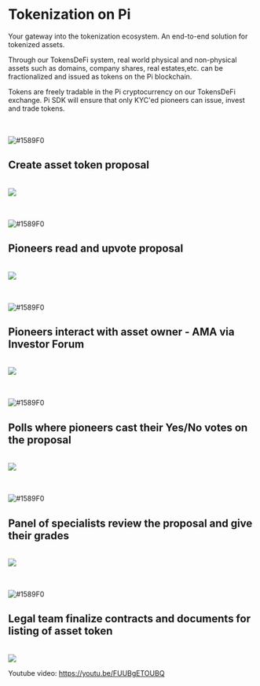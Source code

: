# Tokenization on Pi

Your gateway into the tokenization ecosystem. An end-to-end solution for tokenized assets.

Through our TokensDeFi system, real world physical and non-physical assets such as domains, company shares, real estates,etc. can be fractionalized and issued as tokens on the Pi blockchain.

Tokens are freely tradable in the Pi cryptocurrency on our TokensDeFi exchange. Pi SDK will ensure that only KYC'ed pioneers can issue, invest and trade tokens. 


<br /><br />![#1589F0](https://via.placeholder.com/15/1589F0/000000?text=+) 
## Create asset token proposal
<br />![](https://raw.githubusercontent.com/pi-apps/tokenization-on-pi/main/images/Screenshot_20230213_184737_com.android.chrome.jpg)

<br /><br />![#1589F0](https://via.placeholder.com/15/1589F0/000000?text=+) 
## Pioneers read and upvote proposal
<br />![](https://raw.githubusercontent.com/pi-apps/tokenization-on-pi/main/images/Screenshot_20230213_191654_com.android.chrome.jpg)

<br /><br />![#1589F0](https://via.placeholder.com/15/1589F0/000000?text=+) 
## Pioneers interact with asset owner - AMA via Investor Forum
<br />![](https://raw.githubusercontent.com/pi-apps/tokenization-on-pi/main/images/Screenshot_20230213_200101_com.android.chrome.jpg)

<br /><br />![#1589F0](https://via.placeholder.com/15/1589F0/000000?text=+) 
## Polls where pioneers cast their Yes/No votes on the proposal
<br />![](https://raw.githubusercontent.com/pi-apps/tokenization-on-pi/main/images/Screenshot_20230213_200801_com.android.chrome.jpg)

<br /><br />![#1589F0](https://via.placeholder.com/15/1589F0/000000?text=+) 
## Panel of specialists review the proposal and give their grades
<br />![](https://raw.githubusercontent.com/pi-apps/tokenization-on-pi/main/images/Screenshot_20230213_202249_com.android.chrome.jpg)

<br /><br />![#1589F0](https://via.placeholder.com/15/1589F0/000000?text=+) 
## Legal team finalize contracts and documents for listing of asset token
<br />![](https://raw.githubusercontent.com/pi-apps/tokenization-on-pi/main/images/Screenshot_20230213_204000_com.android.chrome.jpg)



Youtube video:  https://youtu.be/FUUBgETOUBQ

